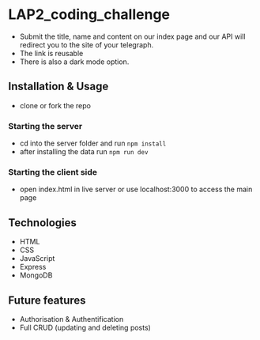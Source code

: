 # LAP2_coding_challenge
- Submit the title, name and content on our index page and our API will redirect you to the site of your telegraph. 
- The link is reusable 
- There is also a dark mode option.
## Installation & Usage
- clone or fork the repo 
### Starting the server
- cd into the server folder and run `npm install`
- after installing the data run `npm run dev`
### Starting the client side 
- open index.html in live server or use localhost:3000 to access the main page
## Technologies
- HTML
- CSS
- JavaScript
- Express
- MongoDB 
## Future features
- Authorisation & Authentification 
- Full CRUD (updating and deleting posts)

